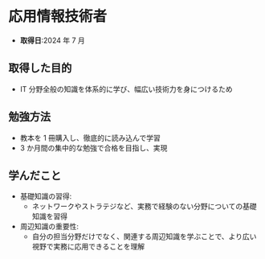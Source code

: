# 応用情報技術者

- **取得日**:2024 年 7 月

## 取得した目的

- IT 分野全般の知識を体系的に学び、幅広い技術力を身につけるため

## 勉強方法

- 教本を 1 冊購入し、徹底的に読み込んで学習
- 3 か月間の集中的な勉強で合格を目指し、実現

## 学んだこと

- 基礎知識の習得:
  - ネットワークやストラテジなど、実務で経験のない分野についての基礎知識を習得
- 周辺知識の重要性:
  - 自分の担当分野だけでなく、関連する周辺知識を学ぶことで、より広い視野で実務に応用できることを理解
